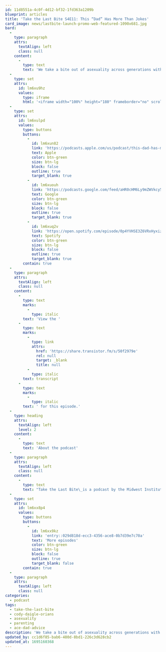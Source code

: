 ```yaml
---
id: 11d8551a-4c0f-4d12-bf32-1fd363a1209b
blueprint: articles
title: 'Take the Last Bite S4E11: This “Dad” Has More Than Jokes'
card_image: news/lastbite-launch-promo-web-featured-1090x681.jpg
bard:
  -
    type: paragraph
    attrs:
      textAlign: left
      class: null
    content:
      -
        type: text
        text: 'We take a bite out of asexuality across generations with Cody Daigle-Orians (they/them) aka Ace Dad Advice and author of “I Am Ace: Advice on Living Your Best Asexual Life.” We chat about their Ace Dad persona, the nebulous concept of being a “queer elder,” and Cody’s aspiration for a multigenerational book series guiding folks through their asexual journeys. '
  -
    type: set
    attrs:
      id: lm6xu9hz
      values:
        type: iframe
        html: '<iframe width="100%" height="180" frameborder="no" scrolling="no" seamless src="https://share.transistor.fm/e/50f2979e"></iframe>'
  -
    type: set
    attrs:
      id: lm6xulpd
      values:
        type: buttons
        buttons:
          -
            id: lm6xun82
            link: 'https://podcasts.apple.com/us/podcast/this-dad-has-more-than-jokes/id1582890778?i=1000626790047'
            text: Apple
            color: btn-green
            size: btn-lg
            block: false
            outline: true
            target_blank: true
          -
            id: lm6xuouh
            link: 'https://podcasts.google.com/feed/aHR0cHM6Ly9mZWVkcy50cmFuc2lzdG9yLmZtL3Rha2UtdGhlLWxhc3QtYml0ZQ/episode/Nzg0NTVmZjEtNTg3Ny00NGU0LWJlMGMtNTE3N2I1OTgwZTNk?sa=X&ved=0CAUQkfYCahcKEwjA6b2Yz5SBAxUAAAAAHQAAAAAQAQ'
            text: Google
            color: btn-green
            size: btn-lg
            block: false
            outline: true
            target_blank: true
          -
            id: lm6xuq2v
            link: 'https://open.spotify.com/episode/0p4YVHSE3Z6VRxHyxizdke'
            text: Spotify
            color: btn-green
            size: btn-lg
            block: false
            outline: true
            target_blank: true
        contain: true
  -
    type: paragraph
    attrs:
      textAlign: left
      class: null
    content:
      -
        type: text
        marks:
          -
            type: italic
        text: 'View the '
      -
        type: text
        marks:
          -
            type: link
            attrs:
              href: 'https://share.transistor.fm/s/50f2979e'
              rel: null
              target: _blank
              title: null
          -
            type: italic
        text: transcript
      -
        type: text
        marks:
          -
            type: italic
        text: ' for this episode.'
  -
    type: heading
    attrs:
      textAlign: left
      level: 2
    content:
      -
        type: text
        text: 'About the podcast'
  -
    type: paragraph
    attrs:
      textAlign: left
      class: null
    content:
      -
        type: text
        text: "Take the Last Bite\_is a podcast by the Midwest Institute for Sexuality and Gender Diversity. It's a direct counter to the Midwest Nice mentality— highlighting advocacy and activism by queer/trans communities in the Midwest region. Through each episode, we're aiming to unearth the often disregarded and unacknowledged contributions of queer and trans folks to social change through interviews, casual conversations and reflections on Midwest queer time, space, and place."
  -
    type: set
    attrs:
      id: lm6xx8p4
      values:
        type: buttons
        buttons:
          -
            id: lm6xx9kz
            link: 'entry::029d818d-ecc3-4356-ace8-0b7d39e7c70a'
            text: 'More episodes'
            color: btn-green
            size: btn-lg
            block: false
            outline: true
            target_blank: false
        contain: true
  -
    type: paragraph
    attrs:
      textAlign: left
      class: null
categories:
  - podcast
tags:
  - take-the-last-bite
  - cody-daigle-orians
  - asexuality
  - parenting
  - ace-dad-advice
description: 'We take a bite out of asexuality across generations with Cody Daigle-Orians (they/them) aka Ace Dad Advice and author of “I Am Ace: Advice on Living Your Best Asexual Life.” We chat about their Ace Dad persona, the nebulous concept of being a “queer elder,” and Cody’s aspiration for a multigenerational book series guiding folks through their asexual journeys.'
updated_by: cc1d6f85-bab6-480d-8bd1-226c3d628cb2
updated_at: 1695160368
---
```


